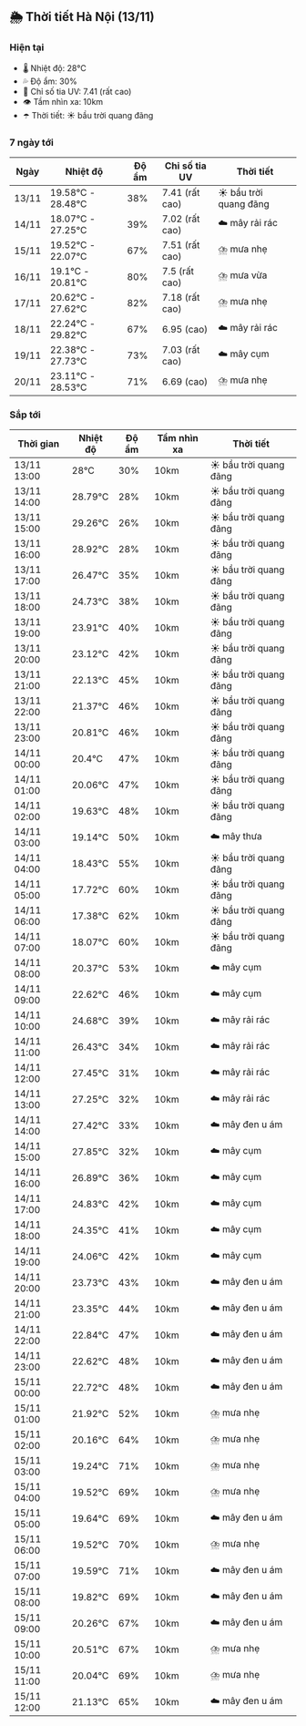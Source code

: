 ## 🌦️ Thời tiết Hà Nội (13/11)

### Hiện tại

- 🌡️ Nhiệt độ: 28℃
- 💦 Độ ẩm: 30%
- 🌟 Chỉ số tia UV: 7.41 (rất cao)
- 👁️ Tầm nhìn xa: 10km
- ☂️ Thời tiết: ☀️ bầu trời quang đãng

### 7 ngày tới

| Ngày | Nhiệt độ | Độ ẩm | Chỉ số tia UV | Thời tiết |
| --- | --- | --- | --- | --- |
| 13/11 | 19.58℃ - 28.48℃ | 38% | 7.41 (rất cao) | ☀️ bầu trời quang đãng |
| 14/11 | 18.07℃ - 27.25℃ | 39% | 7.02 (rất cao) | ☁️ mây rải rác |
| 15/11 | 19.52℃ - 22.07℃ | 67% | 7.51 (rất cao) | ⛈️ mưa nhẹ |
| 16/11 | 19.1℃ - 20.81℃ | 80% | 7.5 (rất cao) | ⛈️ mưa vừa |
| 17/11 | 20.62℃ - 27.62℃ | 82% | 7.18 (rất cao) | ⛈️ mưa nhẹ |
| 18/11 | 22.24℃ - 29.82℃ | 67% | 6.95 (cao) | ☁️ mây rải rác |
| 19/11 | 22.38℃ - 27.73℃ | 73% | 7.03 (rất cao) | ☁️ mây cụm |
| 20/11 | 23.11℃ - 28.53℃ | 71% | 6.69 (cao) | ⛈️ mưa nhẹ |

### Sắp tới

| Thời gian | Nhiệt độ | Độ ẩm | Tầm nhìn xa | Thời tiết |
| --- | --- | --- | --- | --- |
| 13/11 13:00 | 28℃ | 30% | 10km | ☀️ bầu trời quang đãng |
| 13/11 14:00 | 28.79℃ | 28% | 10km | ☀️ bầu trời quang đãng |
| 13/11 15:00 | 29.26℃ | 26% | 10km | ☀️ bầu trời quang đãng |
| 13/11 16:00 | 28.92℃ | 28% | 10km | ☀️ bầu trời quang đãng |
| 13/11 17:00 | 26.47℃ | 35% | 10km | ☀️ bầu trời quang đãng |
| 13/11 18:00 | 24.73℃ | 38% | 10km | ☀️ bầu trời quang đãng |
| 13/11 19:00 | 23.91℃ | 40% | 10km | ☀️ bầu trời quang đãng |
| 13/11 20:00 | 23.12℃ | 42% | 10km | ☀️ bầu trời quang đãng |
| 13/11 21:00 | 22.13℃ | 45% | 10km | ☀️ bầu trời quang đãng |
| 13/11 22:00 | 21.37℃ | 46% | 10km | ☀️ bầu trời quang đãng |
| 13/11 23:00 | 20.81℃ | 46% | 10km | ☀️ bầu trời quang đãng |
| 14/11 00:00 | 20.4℃ | 47% | 10km | ☀️ bầu trời quang đãng |
| 14/11 01:00 | 20.06℃ | 47% | 10km | ☀️ bầu trời quang đãng |
| 14/11 02:00 | 19.63℃ | 48% | 10km | ☀️ bầu trời quang đãng |
| 14/11 03:00 | 19.14℃ | 50% | 10km | ☁️ mây thưa |
| 14/11 04:00 | 18.43℃ | 55% | 10km | ☀️ bầu trời quang đãng |
| 14/11 05:00 | 17.72℃ | 60% | 10km | ☀️ bầu trời quang đãng |
| 14/11 06:00 | 17.38℃ | 62% | 10km | ☀️ bầu trời quang đãng |
| 14/11 07:00 | 18.07℃ | 60% | 10km | ☀️ bầu trời quang đãng |
| 14/11 08:00 | 20.37℃ | 53% | 10km | ☁️ mây cụm |
| 14/11 09:00 | 22.62℃ | 46% | 10km | ☁️ mây cụm |
| 14/11 10:00 | 24.68℃ | 39% | 10km | ☁️ mây rải rác |
| 14/11 11:00 | 26.43℃ | 34% | 10km | ☁️ mây rải rác |
| 14/11 12:00 | 27.45℃ | 31% | 10km | ☁️ mây rải rác |
| 14/11 13:00 | 27.25℃ | 32% | 10km | ☁️ mây rải rác |
| 14/11 14:00 | 27.42℃ | 33% | 10km | ☁️ mây đen u ám |
| 14/11 15:00 | 27.85℃ | 32% | 10km | ☁️ mây cụm |
| 14/11 16:00 | 26.89℃ | 36% | 10km | ☁️ mây cụm |
| 14/11 17:00 | 24.83℃ | 42% | 10km | ☁️ mây cụm |
| 14/11 18:00 | 24.35℃ | 41% | 10km | ☁️ mây cụm |
| 14/11 19:00 | 24.06℃ | 42% | 10km | ☁️ mây cụm |
| 14/11 20:00 | 23.73℃ | 43% | 10km | ☁️ mây đen u ám |
| 14/11 21:00 | 23.35℃ | 44% | 10km | ☁️ mây đen u ám |
| 14/11 22:00 | 22.84℃ | 47% | 10km | ☁️ mây đen u ám |
| 14/11 23:00 | 22.62℃ | 48% | 10km | ☁️ mây đen u ám |
| 15/11 00:00 | 22.72℃ | 48% | 10km | ☁️ mây đen u ám |
| 15/11 01:00 | 21.92℃ | 52% | 10km | ⛈️ mưa nhẹ |
| 15/11 02:00 | 20.16℃ | 64% | 10km | ⛈️ mưa nhẹ |
| 15/11 03:00 | 19.24℃ | 71% | 10km | ⛈️ mưa nhẹ |
| 15/11 04:00 | 19.52℃ | 69% | 10km | ⛈️ mưa nhẹ |
| 15/11 05:00 | 19.64℃ | 69% | 10km | ☁️ mây đen u ám |
| 15/11 06:00 | 19.52℃ | 70% | 10km | ⛈️ mưa nhẹ |
| 15/11 07:00 | 19.59℃ | 71% | 10km | ☁️ mây đen u ám |
| 15/11 08:00 | 19.82℃ | 69% | 10km | ☁️ mây đen u ám |
| 15/11 09:00 | 20.26℃ | 67% | 10km | ☁️ mây đen u ám |
| 15/11 10:00 | 20.51℃ | 67% | 10km | ⛈️ mưa nhẹ |
| 15/11 11:00 | 20.04℃ | 69% | 10km | ⛈️ mưa nhẹ |
| 15/11 12:00 | 21.13℃ | 65% | 10km | ☁️ mây đen u ám |
